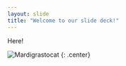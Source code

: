 ```yaml
---
layout: slide
title: "Welcome to our slide deck!"
---
```


Here!

![Mardigrastocat](https://octodex.github.com/images/Mardigrastocat.png)
{: .center}
